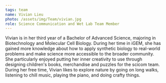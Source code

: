 ```yaml
---
tags: team
name: Vivian Lieu
photo: /assets/img/Team/vivian.jpg
role: Science Communication and Wet Lab Team Member
---
```

Vivian is in her third year of a Bachelor of Advanced Science, majoring in Biotechnology and Molecular Cell Biology. During her time in iGEM, she has gained more knowledge about how to apply synthetic biology to real-world problems and make science more accessible to the broader community. She particularly enjoyed putting her inner creativity to use through designing children's books, merchandise and puzzles for the scicom team. During her free time, Vivian likes to explore nature by going on long walks, listening to chill music, playing the piano, and doing crafty things.